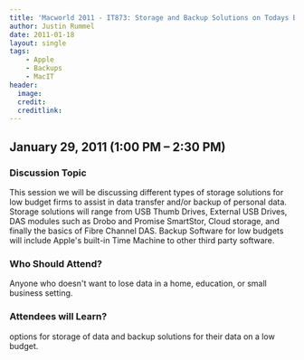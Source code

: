 ```yaml
---
title: 'Macworld 2011 - IT873: Storage and Backup Solutions on Todays Budget'
author: Justin Rummel
date: 2011-01-18
layout: single
tags:
    - Apple
    - Backups
    - MacIT
header:
  image:
  credit:
  creditlink:
---
```

January 29, 2011 (1:00 PM – 2:30 PM)
---

### Discussion Topic
This session we will be discussing different types of storage solutions for low budget firms to assist in data transfer and/or backup of personal data. Storage solutions will range from USB Thumb Drives, External USB Drives, DAS modules such as Drobo and Promise SmartStor, Cloud storage, and finally the basics of Fibre Channel DAS. Backup Software for low budgets will include Apple's built-in Time Machine to other third party software.

### Who Should Attend?
Anyone who doesn't want to lose data in a home, education, or small business setting.

### Attendees will Learn?
options for storage of data and backup solutions for their data on a low budget.
